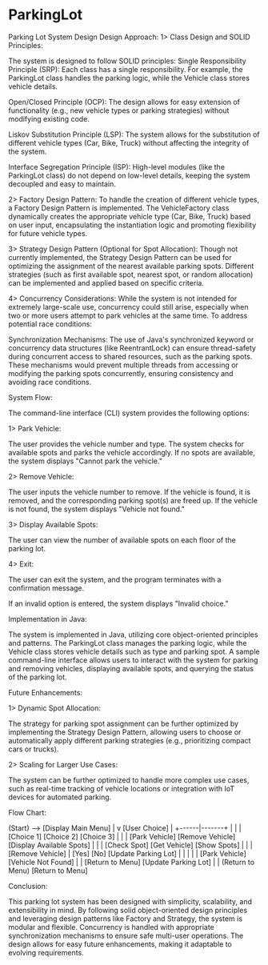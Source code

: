 # ParkingLot

Parking Lot System Design
Design Approach:
1>    Class Design and SOLID Principles:


The system is designed to follow SOLID principles: 
Single Responsibility Principle (SRP): 
Each class has a single responsibility. For example, the ParkingLot class handles the parking logic, while the Vehicle class stores vehicle details.
    

Open/Closed Principle (OCP): 
The design allows for easy extension of functionality (e.g., new vehicle types or parking strategies) without modifying existing code.

Liskov Substitution Principle (LSP):
The system allows for the substitution of different vehicle types (Car, Bike, Truck) without affecting the integrity of the system.
     
Interface Segregation Principle (ISP): 
High-level modules (like the ParkingLot class) do not depend on low-level details, keeping the system decoupled and easy to maintain.

2>    Factory Design Pattern:
        To handle the creation of different vehicle types, a Factory Design Pattern is implemented. The VehicleFactory class dynamically creates the appropriate vehicle type (Car, Bike, Truck) based on user input, encapsulating the instantiation logic and promoting flexibility for future vehicle types.


3>    Strategy Design Pattern (Optional for Spot Allocation):
Though not currently implemented, the Strategy Design Pattern can be used for optimizing the assignment of the nearest available parking spots. Different strategies (such as first available spot, nearest spot, or random allocation) can be implemented and applied based on specific criteria.


4>    Concurrency Considerations: 
  While the system is not intended for extremely large-scale use, concurrency could still arise, especially when two or more users attempt to park vehicles at the same time. To address potential race conditions:

Synchronization Mechanisms:  The use of Java's synchronized keyword or concurrency data structures (like ReentrantLock) can ensure thread-safety during concurrent access to shared resources, such as the parking spots.
These mechanisms would prevent multiple threads from accessing or modifying the parking spots concurrently, ensuring consistency and avoiding race conditions.

System Flow:

The command-line interface (CLI) system provides the following options:

1> Park Vehicle:

The user provides the vehicle number and type. The system checks for     available spots and parks the vehicle accordingly. If no spots are available, the system displays "Cannot park the vehicle."

2> Remove Vehicle:

The user inputs the vehicle number to remove. If the vehicle is found, it is removed, and the corresponding parking spot(s) are freed up. If the vehicle is not found, the system displays "Vehicle not found."

3> Display Available Spots:

The user can view the number of available spots on each floor of the parking lot.

4> Exit:

The user can exit the system, and the program terminates with a confirmation message.

If an invalid option is entered, the system displays "Invalid choice."



Implementation in Java:

The system is implemented in Java, utilizing core object-oriented principles and patterns. The ParkingLot class manages the parking logic, while the Vehicle class stores vehicle details such as type and parking spot. A sample command-line interface allows users to interact with the system for parking and removing vehicles, displaying available spots, and querying the status of the parking lot.


Future Enhancements:

1>   Dynamic Spot Allocation:
 
The strategy for parking spot assignment can be further optimized by implementing the Strategy Design Pattern, allowing users to choose or automatically apply different parking strategies (e.g., prioritizing compact cars or trucks).



2> Scaling for Larger Use Cases:

The system can be further optimized to handle more complex use cases, such as real-time tracking of vehicle locations or integration with IoT devices for automated parking.


Flow Chart:


(Start) --> [Display Main Menu]
               |
               v
           [User Choice]
               |
        +------|-------+
        |      |       |
   [Choice 1] [Choice 2] [Choice 3]
        |          |         |
[Park Vehicle] [Remove Vehicle] [Display Available Spots]
        |          |         |
  [Check Spot] [Get Vehicle]  [Show Spots]
    |  |    |   [Remove Vehicle]     |
   [Yes] [No]  [Update Parking Lot]  |
    |      |       |                 |
[Park Vehicle]  [Vehicle Not Found]  |
        |                    [Return to Menu]
 [Update Parking Lot]                 |
        |                       (Return to Menu)
   [Return to Menu]
        





Conclusion:

This parking lot system has been designed with simplicity, scalability, and extensibility in mind. By following solid object-oriented design principles and leveraging design patterns like Factory and Strategy, the system is modular and flexible. Concurrency is handled with appropriate synchronization mechanisms to ensure safe multi-user operations. The design allows for easy future enhancements, making it adaptable to evolving requirements.


